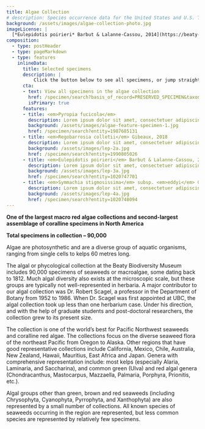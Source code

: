 ```yaml
---
title: Algae Collection
# description: Species occurrence data for the United States and U.S. Territories.
background: /assets/images/algae-collection-photo.jpg
imageLicense: |
  [*Eulepidotis poirieri* Barbut & Lalanne-Cassou, 2014](https://beaty-biodiversity-museum.hp.gbif-staging.org/specimen/search?entity=1020747701) Collected in French Guiana, Marion DEPRAETERE licensed under [CC-BY-4.0](http://creativecommons.org/licenses/by-nc-nd/4.0)
composition:
  - type: postHeader
  - type: pageMarkdown
  - type: features
    inlineData:
      title: Selected specimens
      description: |
          Click the button below to see all specimens, or jump straight to some of our favourites by clicking on one of the cards. 
      cta:
      - text: View all specimens in the algae collection
        href: /specimen/search?basis_of_record=PRESERVED_SPECIMEN&taxonKey=797
        isPrimary: true
      features: 
      - title: <em>Pyropia fucicola</em>
        description: Lorem ipsum dolor sit amet, consectetuer adipiscing elit, sed diam nonummy nibh euismod.
        background: /assets/images/algae-feature-specimen-1.jpg 
        href: /specimen/search?entity=1987685131
      - title: <em>Regobarrosia colletii</em> Gibeaux, 2018
        description: Lorem ipsum dolor sit amet, consectetuer adipiscing elit, sed diam nonummy nibh euismod.
        background: /assets/images/lep-2a.jpg
        href: /specimen/search?entity=1990805026
      - title: <em>Eulepidotis poirieri</em> Barbut & Lalanne-Cassou, 2014
        description: Lorem ipsum dolor sit amet, consectetuer adipiscing elit, sed diam nonummy nibh euismod.
        background: /assets/images/lep-3a.jpg
        href: /specimen/search?entity=1020747701
      - title: <em>Symmachia stigmosissima</em> subsp. <em>eddyi</em> Gallard, 2008
        description: Lorem ipsum dolor sit amet, consectetuer adipiscing elit, sed diam nonummy nibh euismod.
        background: /assets/images/lep-4a.jpg
        href: /specimen/search?entity=1020748094
---
```


**One of the largest macro red algae collections and second-largest assemblage of coralline specimens in North America**

**Total specimens in collection – 90,000**

Algae are photosynthetic and are a diverse group of aquatic organisms, ranging from single cells to kelps 60 metres long.

The algal or phycological collection at the Beaty Biodiversity Museum includes 90,000 specimens of seaweeds or macroalgae, some dating back to 1812. Much algal diversity also exists at the microscopic scale, but these groups are typically not well-represented in herbaria. A major contributor to our algal collection was Dr. Robert Scagel, a professor in the Department of Botany from 1952 to 1986. When Dr. Scagel was first appointed at UBC, the algal collection took up less than one herbarium case. Under his direction, and with the help of graduate students and post-doctoral researchers, the collection grew to its present size.

The collection is one of the world’s best for Pacific Northwest seaweeds and coralline red algae. The collections focus on the diverse seaweed flora of the northeast Pacific from Oregon to Alaska. Other regions that have good representative collections include California, Mexico, Chile, Australia, New Zealand, Hawaii, Mauritius, East Africa and Japan. Genera with comprehensive representation include: most kelps (especially Alaria, Laminaria, and Saccharina), and common green (Ulva) and red algal genera (Chondracanthus, Mastocarpus, Mazzaella, Palmaria, Porphyra, Prionitis, etc.).

Algal groups other than green, brown and red seaweeds (including Chrysophyta, Cyanophyta, Pyrrophyta, and Xanthophyta) are also represented by a small number of collections. All known species of seaweeds occurring in the region are represented, but less common species are represented by relatively few specimens.


